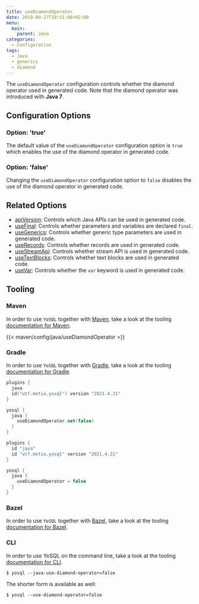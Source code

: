 ```yaml
---
title: useDiamondOperator
date: 2019-09-27T18:51:08+02:00
menu:
  main:
    parent: Java
categories:
  - Configuration
tags:
  - Java
  - generics
  - diamond
---
```


The `useDiamondOperator` configuration controls whether the diamond operator used in generated code. Note that the diamond operator was introduced with **Java 7**.

## Configuration Options

### Option: 'true'

The default value of the `useDiamondOperator` configuration option is `true` which enables the use of the diamond operator in generated code.

### Option: 'false'

Changing the `useDiamondOperator` configuration option to `false` disables the use of the diamond operator in generated code.

## Related Options

- [apiVersion](../apiversion/): Controls which Java APIs can be used in generated code.
- [useFinal](../usefinal/): Controls whether parameters and variables are declared `final`.
- [useGenerics](../usegenerics/): Controls whether generic type parameters are used in generated code.
- [useRecords](../userecords/): Controls whether records are used in generated code.
- [useStreamApi](../usestreamapi/): Controls whether stream API is used in generated code.
- [useTextBlocks](../usetextblocks/): Controls whether text blocks are used in generated code.
- [useVar](../usevar/): Controls whether the `var` keyword is used in generated code.

## Tooling

### Maven

In order to use `YoSQL` together with [Maven](https://maven.apache.org/), take a look at the tooling [documentation for Maven](/tooling/maven/).

{{< maven/config/java/useDiamondOperator >}}

### Gradle

In order to use `YoSQL` together with [Gradle](https://gradle.org/), take a look at the tooling [documentation for Gradle](/tooling/gradle/).

```kotlin
plugins {
  java
  id("wtf.metio.yosql") version "2021.4.21"
}

yosql {
  java {
    useDiamondOperator.set(false)
  }
}
```

```groovy
plugins {
  id "java"
  id "wtf.metio.yosql" version "2021.4.21"
}

yosql {
  java {
    useDiamondOperator = false
  }
}
```

### Bazel

In order to use `YoSQL` together with [Bazel](https://bazel.build/), take a look at the tooling [documentation for Bazel](/tooling/bazel/).

### CLI

In order to use YoSQL on the command line, take a look at the tooling [documentation for CLI](/tooling/cli/).

```shell
$ yosql --java-use-diamond-operator=false
```

The shorter form is available as well:

```shell
$ yosql --use-diamond-operator=false
```
